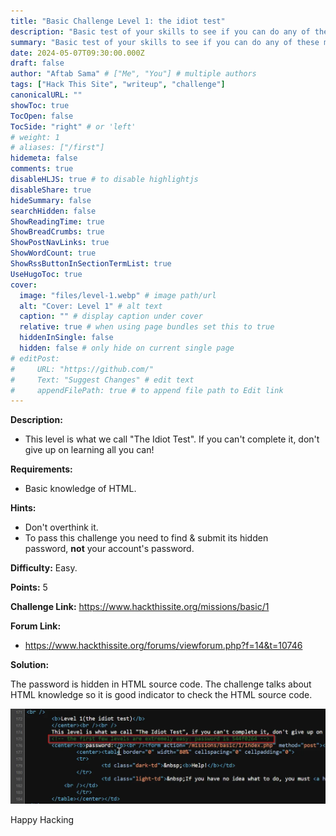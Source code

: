 ```yaml
---
title: "Basic Challenge Level 1: the idiot test"
description: "Basic test of your skills to see if you can do any of these missions. Requirements: HTML"
summary: "Basic test of your skills to see if you can do any of these missions. Requirements: HTML"
date: 2024-05-07T09:30:00.000Z
draft: false
author: "Aftab Sama" # ["Me", "You"] # multiple authors
tags: ["Hack This Site", "writeup", "challenge"]
canonicalURL: ""
showToc: true
TocOpen: false
TocSide: "right" # or 'left'
# weight: 1
# aliases: ["/first"]
hidemeta: false
comments: true
disableHLJS: true # to disable highlightjs
disableShare: true
hideSummary: false
searchHidden: false
ShowReadingTime: true
ShowBreadCrumbs: true
ShowPostNavLinks: true
ShowWordCount: true
ShowRssButtonInSectionTermList: true
UseHugoToc: true
cover:
  image: "files/level-1.webp" # image path/url
  alt: "Cover: Level 1" # alt text
  caption: "" # display caption under cover
  relative: true # when using page bundles set this to true
  hiddenInSingle: false
  hidden: false # only hide on current single page
# editPost:
#     URL: "https://github.com/"
#     Text: "Suggest Changes" # edit text
#     appendFilePath: true # to append file path to Edit link
---
```


**Description:**

- This level is what we call "The Idiot Test". If you can't complete it, don't give up on learning all you can!

**Requirements:**

- Basic knowledge of HTML.

**Hints:**

- Don't overthink it.
- To pass this challenge you need to find & submit its hidden password, **not** your account's password.

**Difficulty:** Easy.

**Points:** 5

**Challenge Link:** https://www.hackthissite.org/missions/basic/1

**Forum Link:**

- https://www.hackthissite.org/forums/viewforum.php?f=14&t=10746

**Solution:**

The password is hidden in HTML source code. The challenge talks about HTML knowledge so it is good indicator to check the HTML source code.

![Level 1 solution](files/level-1-sol.webp#center)

Happy Hacking
